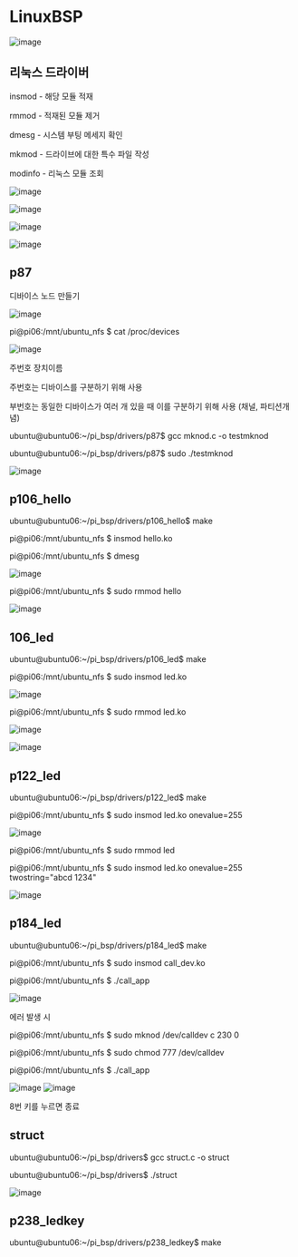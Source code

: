 # LinuxBSP

![image](https://github.com/tina908/LinuxBSP/assets/68736697/a096c230-a6c2-4543-8bb9-16bb36c750d0)


## 리눅스 드라이버

insmod - 해당 모듈 적재

rmmod - 적재된 모듈 제거

dmesg - 시스템 부팅 메세지 확인

mkmod - 드라이브에 대한 특수 파일 작성

modinfo - 리눅스 모듈 조회

![image](https://github.com/tina908/LinuxBSP/assets/68736697/a23e285b-cbfd-4408-828c-b650e72a6c76)

![image](https://github.com/tina908/LinuxBSP/assets/68736697/e4775690-4fda-475b-98f5-05594a3048f4)

![image](https://github.com/tina908/LinuxBSP/assets/68736697/e5806b41-087f-4009-8b38-f4b040363209)

![image](https://github.com/tina908/LinuxBSP/assets/68736697/01897e9f-fc18-4f4c-86c8-c889be447d5c)


## p87

디바이스 노드 만들기

![image](https://github.com/tina908/LinuxBSP/assets/68736697/7def1d10-9ebd-4f05-8d70-a924f2a9da64)


pi@pi06:/mnt/ubuntu_nfs $ cat /proc/devices

![image](https://github.com/tina908/LinuxBSP/assets/68736697/d8302475-739f-46a9-9307-e554b3b8adf4)

주번호 장치이름

주번호는 디바이스를 구분하기 위해 사용

부번호는 동일한 디바이스가 여러 개 있을 때 이를 구분하기 위해 사용 (채널, 파티션개념)

ubuntu@ubuntu06:~/pi_bsp/drivers/p87$ gcc mknod.c -o testmknod

ubuntu@ubuntu06:~/pi_bsp/drivers/p87$ sudo ./testmknod

![image](https://github.com/tina908/LinuxBSP/assets/68736697/e2b2f254-4ac8-4bba-a57c-d216fa60d6d9)


## p106_hello

ubuntu@ubuntu06:~/pi_bsp/drivers/p106_hello$ make

pi@pi06:/mnt/ubuntu_nfs $ insmod hello.ko

pi@pi06:/mnt/ubuntu_nfs $ dmesg

![image](https://github.com/tina908/LinuxBSP/assets/68736697/a3da9ba2-69e9-4296-b874-0ecb49719e80)

pi@pi06:/mnt/ubuntu_nfs $ sudo rmmod hello

![image](https://github.com/tina908/LinuxBSP/assets/68736697/c124a5cd-8eb2-4094-ba8e-bead055a20b8)


## 106_led

ubuntu@ubuntu06:~/pi_bsp/drivers/p106_led$ make

pi@pi06:/mnt/ubuntu_nfs $ sudo insmod led.ko

![image](https://github.com/tina908/LinuxBSP/assets/68736697/0b91e19b-d2ac-4d49-bd3d-8c00fbf4ed25)

pi@pi06:/mnt/ubuntu_nfs $ sudo rmmod led.ko

![image](https://github.com/tina908/LinuxBSP/assets/68736697/65078503-b084-4421-9c2f-61058b6ca3b1)

![image](https://github.com/tina908/LinuxBSP/assets/68736697/9acf0c5e-5172-4963-964b-c062243c393c)


## p122_led

ubuntu@ubuntu06:~/pi_bsp/drivers/p122_led$ make

pi@pi06:/mnt/ubuntu_nfs $ sudo insmod led.ko onevalue=255

![image](https://github.com/tina908/LinuxBSP/assets/68736697/cf47f46e-0c83-418a-a708-05fddac18f3d)

pi@pi06:/mnt/ubuntu_nfs $ sudo rmmod led

pi@pi06:/mnt/ubuntu_nfs $ sudo insmod led.ko onevalue=255 twostring="abcd 1234"

![image](https://github.com/tina908/LinuxBSP/assets/68736697/5ce10170-a216-4837-b834-6c5d8e9d5c70)


## p184_led

ubuntu@ubuntu06:~/pi_bsp/drivers/p184_led$ make

pi@pi06:/mnt/ubuntu_nfs $ sudo insmod call_dev.ko

pi@pi06:/mnt/ubuntu_nfs $ ./call_app

![image](https://github.com/tina908/LinuxBSP/assets/68736697/0d8d160a-d363-4bd0-ae4f-c8b07f2adc50)

에러 발생 시

pi@pi06:/mnt/ubuntu_nfs $ sudo mknod /dev/calldev c 230 0

pi@pi06:/mnt/ubuntu_nfs $ sudo chmod 777 /dev/calldev

pi@pi06:/mnt/ubuntu_nfs $ ./call_app

![image](https://github.com/tina908/LinuxBSP/assets/68736697/293b1d36-fb04-4f8a-acbe-73c4830123d8)
![image](https://github.com/tina908/LinuxBSP/assets/68736697/6fd02a82-2558-4595-9cf8-88950c632c4f)

8번 키를 누르면 종료


## struct

ubuntu@ubuntu06:~/pi_bsp/drivers$ gcc struct.c -o struct

ubuntu@ubuntu06:~/pi_bsp/drivers$ ./struct

![image](https://github.com/tina908/LinuxBSP/assets/68736697/30917333-6479-4db6-80df-f0599d794d9b)


## p238_ledkey

ubuntu@ubuntu06:~/pi_bsp/drivers/p238_ledkey$ make












